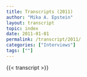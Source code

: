 ```yaml
---
title: Transcripts (2011)
author: "Mika A. Epstein"
layout: transcript
topic: index
date: 2011-01-01
permalink: /transcript/2011/
categories: ["Interviews"]
tags: [""]
---
```


{{< transcript >}}